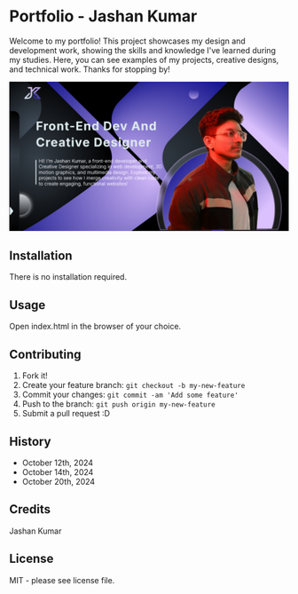 # Portfolio - Jashan Kumar

Welcome to my portfolio! This project showcases my design and development work, showing the skills and knowledge I've learned during my studies. Here, you can see examples of my projects, creative designs, and technical work. Thanks for stopping by!

![Webpage](images/desktop-ss.png)

## Installation

There is no installation required.

## Usage

Open index.html in the browser of your choice.

## Contributing

1. Fork it!
2. Create your feature branch: `git checkout -b my-new-feature`
3. Commit your changes: `git commit -am 'Add some feature'`
4. Push to the branch: `git push origin my-new-feature`
5. Submit a pull request :D

## History

- October 12th, 2024
- October 14th, 2024
- October 20th, 2024

## Credits

Jashan Kumar

## License

MIT - please see license file.